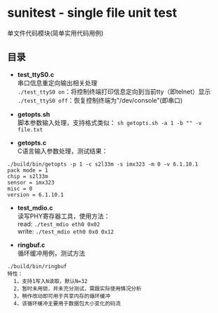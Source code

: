 
# sunitest - single file unit test
单文件代码模块(简单实用代码用例)

## 目录
* **test_ttyS0.c**  
串口信息重定向输出相关处理  
`./test_ttyS0 on`：将控制终端打印信息定向到当前tty（即telnet）显示  
`./test_ttyS0 off`：恢复控制终端为"/dev/console"(即串口)  

* **getopts.sh**  
脚本参数输入处理，支持格式类似：
`sh getopts.sh -a 1 -b "" -v file.txt`  


* **getopts.c**  
C语言输入参数处理，测试结果：
```
./build/bin/getopts -p 1 -c s2l33m -s imx323 -m 0 -v 6.1.10.1
pack mode = 1
chip = s2l33m
sensor = imx323
misc = 0
version = 6.1.10.1
```

* **test_mdio.c**  
读写PHY寄存器工具，使用方法：  
read:    `./test_mdio eth0 0x02`  
write:   `./test_mdio eth0 0x0 0x12`  

* **ringbuf.c**  
循环缓冲用例，测试方法  
```
./build/bin/ringbuf  
特性：  
  1，支持1写入N读取，默认N=32  
  2，暂时未用锁，并未充分测试，需跟实际使用情况分析  
  3，稍作改动即可用于共享内存的循环缓冲  
  4，该循环缓冲主要用于数据包大小变化的码流  
```


